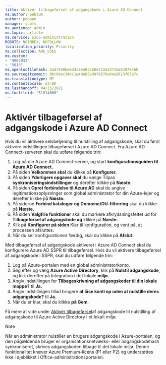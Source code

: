 ```yaml
---
title: Aktivér tilbageførsel af adgangskode i Azure AD Connect
ms.author: pebaum
author: pebaum
manager: scotv
ms.audience: Admin
ms.topic: article
ms.service: o365-administration
ROBOTS: NOINDEX, NOFOLLOW
localization_priority: Priority
ms.collection: Adm_O365
ms.custom:
- "9002933"
- "5615"
ms.openlocfilehash: 2ad7568bded3c8e4832e0e433a2d715e6307e4bb
ms.sourcegitcommit: 8bc60ec34bc1e40685e3976576e04a2623f63a7c
ms.translationtype: MT
ms.contentlocale: da-DK
ms.lasthandoff: 04/15/2021
ms.locfileid: "51814006"
---
```

# <a name="enable-password-writeback-in-azure-ad-connect"></a>Aktivér tilbageførsel af adgangskode i Azure AD Connect

Hvis du vil aktivere selvbetjening til nulstilling af adgangskode, skal du først aktivere indstillingen tilbageførsel i Azure AD Connect. Fra Azure AD Connect-serveren skal du udføre følgende trin:

1. Log på din Azure AD Connect-server, og start **konfigurationsguiden til Azure AD Connect.**
2. På siden **Velkommen skal** du klikke på **Konfigurer.**
3. På siden **Yderligere opgaver skal** du vælge Tilpas **synkroniseringsindstillinger** og derefter klikke på **Næste.**
4. På siden **Opret forbindelse til Azure AD** skal du angive legitimationsoplysninger som global administrator for din Azure-lejer og derefter klikke på **Næste.**
5. På siderne **Forbind kataloger** **og Domæne/OU-filtrering** skal du klikke på **Næste.**
6. På siden **Valgfrie funktioner** skal du markere afkrydsningsfeltet ud for **Tilbageførsel af adgangskode og** klikke på **Næste.**
7. Klik på **Konfigurer på siden** Klar til konfiguration, og vent på, at processen afsluttes. 
8. Når du ser konfigurationen færdig, skal du klikke på **Afslut.**

Med tilbageførsel af adgangskode aktiveret i Azure AD Connect skal du konfigurere Azure AD SSPR til tilbageførsel.  Hvis du vil aktivere tilbageførsel af adgangskode i SSPR, skal du udføre følgende trin:

1. Log på Azure-portalen med en global administratorkonto.
2. Søg efter og vælg **Azure Active Directory**, klik på **Nulstil adgangskode**, og klik derefter på Integration i det lokale **miljø**.
3. Angiv indstillingen for **Tilbageskrivning af adgangskoder til din lokale mappe?** til **Ja.**
4. Angiv indstillingen tillad brugere **at låse konti op uden at nulstille deres adgangskode?** til **Ja.**
5. Når du er klar, skal du klikke **på Gem**.

Få mere at vide under [Aktivér tilbageførsel](https://docs.microsoft.com/azure/active-directory/authentication/tutorial-enable-sspr-writeback)af adgangskode til nulstilling af adgangskode til Azure Active Directory i et lokalt miljø.

> [!NOTE]
>  Når en administrator nulstiller en brugers adgangskode i Azure-portalen, og den pågældende bruger er organisationsnetværks- eller adgangskodehash synkroniseret, skrives adgangskoden tilbage til det lokale miljø. Denne funktionalitet kræver Azure Premium-licens (P1 eller P2) og understøttes ikke i øjeblikket i Office-administrationsportalen.
